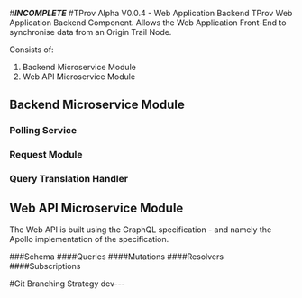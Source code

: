 #**_INCOMPLETE_**
#TProv Alpha V0.0.4 - Web Application Backend
TProv Web Application Backend Component. Allows the Web Application Front-End to synchronise data from an Origin Trail Node.

Consists of:  

1. Backend Microservice Module
1. Web API Microservice Module

## Backend Microservice Module
### Polling Service

### Request Module

### Query Translation Handler

## Web API Microservice Module
The Web API is built using the GraphQL specification - and namely the Apollo implementation of the specification.

###Schema
####Queries
####Mutations
####Resolvers
####Subscriptions

#Git Branching Strategy
dev--<ISSUE-CODE>-<BRANCH-NAME>
